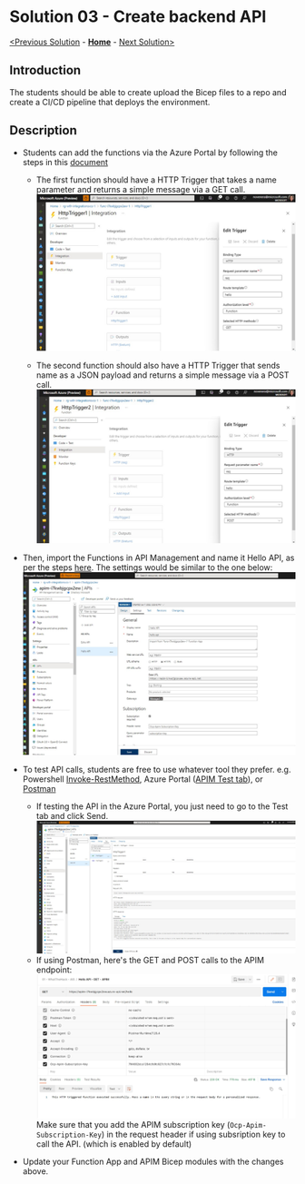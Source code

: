 # Solution 03 - Create backend API

[<Previous Solution](./Solution-02.md) - **[Home](../readme.md)** - [Next Solution>](./Solution-04.md)

## Introduction

The students should be able to create upload the Bicep files to a repo and create a CI/CD pipeline that deploys the environment.


## Description
- Students can add the functions via the Azure Portal by following the steps in this [document](https://docs.microsoft.com/en-us/azure/azure-functions/functions-create-serverless-api)
    - The first function should have a HTTP Trigger that takes a name parameter and returns a simple message via a GET call. 
        ![Function with HTTP Trigger - GET](./images/Solution03_Hello_GET_Function.jpg)

    - The second function should also have a HTTP Trigger that sends name as a JSON payload and returns a simple message via a POST call. 
        ![Function with HTTP Trigger - POST](./images/Solution03_Hello_POST_Function.jpg)

- Then, import the Functions in API Management and name it Hello API, as per the steps [here](https://docs.microsoft.com/en-us/azure/api-management/import-function-app-as-api).  The settings would be similar to the one below:
  ![Import Hello API to APIM](./images/Solution03_Import_Hello_API_APIM.jpg)

- To test API calls, students are free to use whatever tool they prefer. e.g. Powershell [Invoke-RestMethod](https://docs.microsoft.com/en-us/powershell/module/microsoft.powershell.utility/invoke-restmethod?view=powershell-7.2), Azure Portal ([APIM Test tab](https://docs.microsoft.com/en-us/azure/api-management/import-function-app-as-api#test-in-azure-portal)), or [Postman](https://www.postman.com/)
    - If testing the API in the Azure Portal, you just need to go to the Test tab and click Send.
        ![Test Hello API in the Azure Portal](./images/Solution03_Test_HelloAPI_Azure_Portal.jpg)
    - If using Postman, here's the GET and POST calls to the APIM endpoint:
        ![Test Hello API in Postman 1](./images/Solution03_Test_HelloAPI_Postman.jpg)
      Make sure that you add the APIM subscription key (```Ocp-Apim-Subscription-Key```) in the request header if using subsription key to call the API. (which is enabled by default)

- Update your Function App and APIM Bicep modules with the changes above.